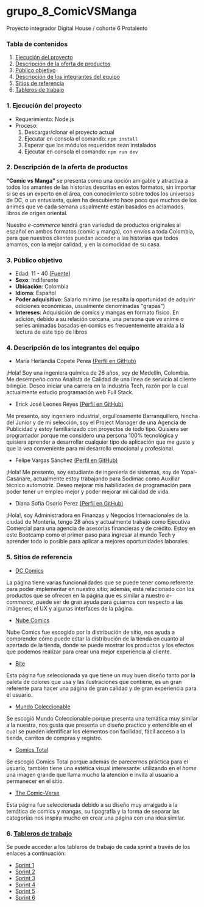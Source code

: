 # grupo_8_ComicVSManga
Proyecto integrador Digital House / cohorte 6 Protalento


### Tabla de contenidos
1. [Ejecución del proyecto](#1-ejecución-del-proyecto)
2. [Descripción de la oferta de productos](#2-descripción-de-la-oferta-de-productos)
3. [Público objetivo](#3-público-objetivo)
4. [Descripción de los integrantes del equipo](#4-descripción-de-los-integrantes-del-equipo)
5. [Sitios de referencia](#5-sitios-de-referencia)
6. [Tableros de trabajo](#6-tableros-de-trabajo)


### 1. Ejecución del proyecto
* Requerimiento: Node.js
* Proceso:
  1. Descargar/clonar el proyecto actual
  2. Ejecutar en consola el comando: ```npm install```
  3. Esperar que los módulos requeridos sean instalados
  4. Ejecutar en consola el comando: ```npm run dev```


### 2. Descripción de la oferta de productos
**“Comic vs Manga”** se presenta como una opción amigable y atractiva a todos los amantes de las historias descritas en estos formatos, sin importar si se es un experto en el área, con conocimiento sobre todos los universos de DC, o un entusiasta, quien ha descubierto hace poco que muchos de los animes que ve cada semana usualmente están basados en aclamados libros de origen oriental.

Nuestro *e-commerce* tendrá gran variedad de productos originales al español en ambos formatos (comic y manga), con envíos a toda Colombia, para que nuestros clientes puedan acceder a las historias que todos amamos, con la mejor calidad, y en la comodidad de su casa.


### 3. Público objetivo
* Edad: 11 - 40 [(Fuente)](https://robimes.blogspot.com/2021/05/the-aging-demographic-of-comic-book.html#:~:text=They%20found%20that%20%22The%20most,the%20majority%20were%20from%20teenagers.)
* **Sexo**: Indiferente
* **Ubicación**: Colombia
* **Idioma**: Español
* **Poder adquisitivo**: Salario mínimo (se resalta la oportunidad de adquirir ediciones económicas, usualmente denominadas "grapas")
* **Intereses**: Adquisición de comics y mangas en formato físico. En adición, debido a su relación cercana, una persona que ve anime o series animadas basadas en comics es frecuentemente atraída a la lectura de este tipo de libros


### 4. Descripción de los integrantes del equipo
* María Herlandia Copete Perea [(Perfil en GitHub)](https://github.com/mariecp27)

¡Hola! Soy una ingeniera química de 26 años, soy de Medellín, Colombia. Me desempeño como Analista de Calidad de una línea de servicio al cliente bilingüe. Deseo iniciar una carrera en la industria Tech, razón por la cual actualmente estudio programación web Full Stack.

* Erick José Leones Reyes [(Perfil en GitHub)](https://github.com/Erixk90)

Me presento, soy ingeniero industrial, orgullosamente Barranquillero, hincha del Junior y de mi selección, soy el Project Manager de una Agencia de Publicidad y estoy familiarizado con proyectos de todo tipo. Quisiera ser programador porque me considero una persona 100% tecnológica y quisiera aprender a desarrollar cualquier tipo de aplicación que me guste y que la vea conveniente para mi desarrollo emocional y profesional. 

* Felipe Vargas Sánchez [(Perfil en GitHub)](https://github.com/FelipeVargas19)

¡Hola! Me presento, soy estudiante de ingeniería de sistemas, soy de Yopal-Casanare, actualmente estoy trabajando para Sodimac como Auxiliar técnico automotriz. Deseo mejorar mis habilidades de programación para poder tener un empleo mejor y poder mejorar mi calidad de vida.

* Diana Sofía Osorio Perez [(Perfil en GitHub)](https://github.com/Dsofiaosorio)

¡Hola!, soy Administradora en Finanzas y Negocios Internacionales de la ciudad de Montería, tengo 28 años y actualmente trabajo como Ejecutiva Comercial para una agencia de asesorías financieras y de crédito. Estoy en este Bootcamp como el primer paso para ingresar al mundo Tech y aprender todo lo posible para aplicar a mejores oportunidades laborales.


### 5. Sitios de referencia

* [DC Comics](https://www.dccomics.com/)

La página tiene varias funcionalidades que se puede tener como referente para poder implementar en nuestro sitio; además, está relacionado con los productos que se ofrecen en la página que es similar a nuestro *e-commerce*, puede ser de gran ayuda para guiarnos con respecto a las imágenes, el UX y algunas interfaces de la página.

* [Nube Comics](https://nubecomics.com/)

Nube Comics fue escogido por la distribución de sitio, nos ayuda a comprender cómo puede estar la distribución de la tienda en cuanto al apartado de la tienda, donde se puede mostrar los productos y los efectos que podemos realizar para crear una mejor experiencia al cliente. 

* [Bite](https://bitetoothpastebits.com/)

Esta página fue seleccionada ya que tiene un muy buen diseño tanto por la paleta de colores que usa y las ilustraciones que contiene, es un gran referente para hacer una página de gran calidad y de gran experiencia para el usuario.

* [Mundo Coleccionable](https://mundocoleccionable.com/)

Se escogió Mundo Coleccionable porque presenta una temática muy similar a la nuestra, nos gusta que presenta un diseño practico y entendible en el cual se pueden identificar los elementos con facilidad, fácil acceso a la tienda, carritos de compras y registro.

* [Comics Total](https://comicstotal.com/)

Se escogió Comics Total porque además de parecernos práctica para el usuario, también tiene una estética visual interesante: utilizando en el *home* una imagen grande que llama mucho la atención e invita al usuario a permanecer en el sitio.

* [The Comic-Verse](https://thecomicverse.com.co/)

Esta página fue seleccionada debido a su diseño muy arraigado a la temática de comics y mangas, su tipografía y la forma de separar las categorías nos inspira mucho en crear una página con una idea similar.


### 6. [Tableros de trabajo](https://trello.com/proyectointegradordigitalhouse9)
Se puede acceder a los tableros de trabajo de cada *sprint* a través de los enlaces a continuación:
* [Sprint 1](https://trello.com/b/QMIgDt8y/1-proyecto-integrador-digital-house-1st-sprint)
* [Sprint 2](https://trello.com/b/hxSNBvd4/2-proyecto-integrador-digital-house-2nd-sprint)
* [Sprint 3](https://trello.com/b/5NV9TSYP/3-proyecto-integrador-digital-house-3rd-sprint)
* [Sprint 4](https://trello.com/b/kMdFB0tY/4-proyecto-integrador-digital-house-4th-sprint)
* [Sprint 5](https://trello.com/b/qhi11btx/5-proyecto-integrador-digital-house-5th-sprint)
* [Sprint 6](https://trello.com/b/mCqOrcSt/6-proyecto-integrador-digital-house-6th-sprint)
